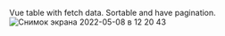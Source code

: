 Vue table with fetch data. Sortable and have pagination.![Снимок экрана 2022-05-08 в 12 20 43](https://user-images.githubusercontent.com/82959081/167289972-e86e7832-6c3d-4963-8dd5-de7065bd34a5.png)

